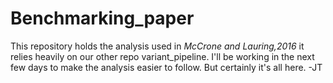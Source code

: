 # Benchmarking_paper

This repository holds the analysis used in *McCrone and Lauring,2016* it relies heavily on our other repo variant_pipeline. I'll be working in the next few days to make the analysis easier to follow. But certainly it's all here. -JT

